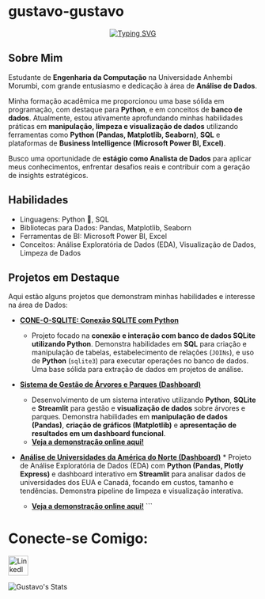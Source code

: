 # gustavo-gustavo
<div align="center">

[![Typing SVG](https://readme-typing-svg.herokuapp.com?font=Fira+Code&size=25&pause=1000&color=4169E1&center=true&vCenter=true&width=435&lines=Hey%2C+I'm+Gustavo;I'm+19+years+old;I'm+a+beginner+Data+Analyst)](https://git.io/typing-svg)
<div align="left"> 
  
## Sobre Mim

Estudante de **Engenharia da Computação** na Universidade Anhembi Morumbi, com grande entusiasmo e dedicação à área de **Análise de Dados**.

Minha formação acadêmica me proporcionou uma base sólida em programação, com destaque para **Python**, e em conceitos de **banco de dados**. Atualmente, estou ativamente aprofundando minhas habilidades práticas em **manipulação, limpeza e visualização de dados** utilizando ferramentas como **Python (Pandas, Matplotlib, Seaborn)**, **SQL** e plataformas de **Business Intelligence (Microsoft Power BI, Excel)**.

Busco uma oportunidade de **estágio como Analista de Dados** para aplicar meus conhecimentos, enfrentar desafios reais e contribuir com a geração de insights estratégicos.


## Habilidades

- Linguagens: Python 🐍, SQL
- Bibliotecas para Dados: Pandas, Matplotlib, Seaborn
- Ferramentas de BI: Microsoft Power BI, Excel
- Conceitos: Análise Exploratória de Dados (EDA), Visualização de Dados, Limpeza de Dados

 ## Projetos em Destaque

Aqui estão alguns projetos que demonstram minhas habilidades e interesse na área de Dados:

-   **[CONE-O-SQLITE: Conexão SQLITE com Python](https://github.com/gustavo-analise/CONE-O-SQLITE)**
    * Projeto focado na **conexão e interação com banco de dados SQLite utilizando Python**. Demonstra habilidades em **SQL** para criação e manipulação de tabelas, estabelecimento de relações (`JOINs`), e uso de **Python** (`sqlite3`) para executar operações no banco de dados. Uma base sólida para extração de dados em projetos de análise.
 
-   **[Sistema de Gestão de Árvores e Parques (Dashboard)]([Link_para_o_repositorio_do_dashboard])**
    * Desenvolvimento de um sistema interativo utilizando **Python**, **SQLite** e **Streamlit** para gestão e **visualização de dados** sobre árvores e parques. Demonstra habilidades em **manipulação de dados (Pandas)**, **criação de gráficos (Matplotlib)** e **apresentação de resultados em um dashboard funcional**.
    * **[Veja a demonstração online aqui!](https://dashboard-nczgbr9nmpnqkjvs7mk2pn.streamlit.app/)**

-   **[Análise de Universidades da América do Norte (Dashboard)](https://github.com/gustavo-analise/Analise_universidades)** * Projeto de Análise Exploratória de Dados (EDA) com **Python (Pandas, Plotly Express)** e dashboard interativo em **Streamlit** para analisar dados de universidades dos EUA e Canadá, focando em custos, tamanho e tendências. Demonstra pipeline de limpeza e visualização interativa.
    * **[Veja a demonstração online aqui!](https://mpexpxu7fweqgknmhrpjge.streamlit.app/)** ```

# Conecte-se Comigo:


<a href="https://www.linkedin.com/in/gustavofreitasandrade/" target="_blank">
  <img src="https://cdn.jsdelivr.net/gh/devicons/devicon/icons/linkedin/linkedin-original.svg" alt="LinkedIn" width="40" height="40">
</a>


<a align="left">
  
![Gustavo's Stats](https://github-readme-stats.vercel.app/api?username=Gustavo&theme=dracula&show_icons=true&hide_border=true&count_private=true)

<a align="left"> 




          

